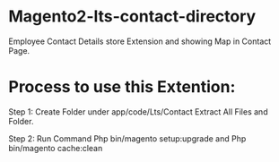 # Magento2-lts-contact-directory

Employee Contact Details store Extension and showing Map in Contact Page.

# Process to use this Extention:

Step 1: Create Folder under app/code/Lts/Contact Extract All Files and Folder.

Step 2: Run Command Php bin/magento setup:upgrade and Php bin/magento cache:clean
